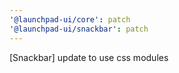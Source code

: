 ```yaml
---
'@launchpad-ui/core': patch
'@launchpad-ui/snackbar': patch
---
```


[Snackbar] update to use css modules
